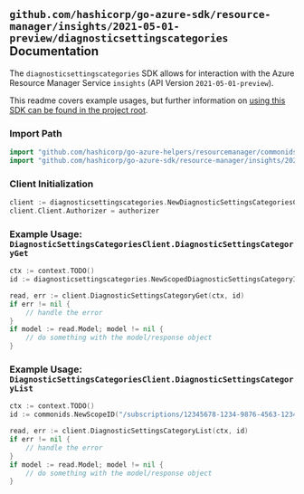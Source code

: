 
## `github.com/hashicorp/go-azure-sdk/resource-manager/insights/2021-05-01-preview/diagnosticsettingscategories` Documentation

The `diagnosticsettingscategories` SDK allows for interaction with the Azure Resource Manager Service `insights` (API Version `2021-05-01-preview`).

This readme covers example usages, but further information on [using this SDK can be found in the project root](https://github.com/hashicorp/go-azure-sdk/tree/main/docs).

### Import Path

```go
import "github.com/hashicorp/go-azure-helpers/resourcemanager/commonids"
import "github.com/hashicorp/go-azure-sdk/resource-manager/insights/2021-05-01-preview/diagnosticsettingscategories"
```


### Client Initialization

```go
client := diagnosticsettingscategories.NewDiagnosticSettingsCategoriesClientWithBaseURI("https://management.azure.com")
client.Client.Authorizer = authorizer
```


### Example Usage: `DiagnosticSettingsCategoriesClient.DiagnosticSettingsCategoryGet`

```go
ctx := context.TODO()
id := diagnosticsettingscategories.NewScopedDiagnosticSettingsCategoryID("/subscriptions/12345678-1234-9876-4563-123456789012/resourceGroups/some-resource-group", "diagnosticSettingsCategoryValue")

read, err := client.DiagnosticSettingsCategoryGet(ctx, id)
if err != nil {
	// handle the error
}
if model := read.Model; model != nil {
	// do something with the model/response object
}
```


### Example Usage: `DiagnosticSettingsCategoriesClient.DiagnosticSettingsCategoryList`

```go
ctx := context.TODO()
id := commonids.NewScopeID("/subscriptions/12345678-1234-9876-4563-123456789012/resourceGroups/some-resource-group")

read, err := client.DiagnosticSettingsCategoryList(ctx, id)
if err != nil {
	// handle the error
}
if model := read.Model; model != nil {
	// do something with the model/response object
}
```
